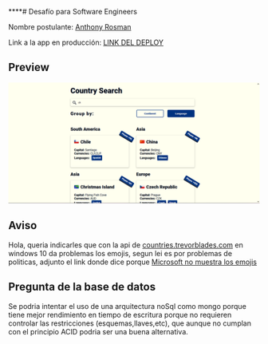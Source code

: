 \*\*\*\*# Desafío para Software Engineers

Nombre postulante: [Anthony Rosman](https://www.anthonyrosman.com/)

Link a la app en producción: [LINK DEL DEPLOY](https://kimche-anthonyrosman.netlify.app/)

## Preview

![image1](public/1.png)

## Aviso

Hola, queria indicarles que con la api de [countries.trevorblades.com](https://countries.trevorblades.com/) en windows 10 da problemas los emojis, segun lei es por problemas de politicas, adjunto el link donde dice porque
[Microsoft no muestra los emojis](https://answers.microsoft.com/en-us/windows/forum/all/flag-emoji/85b163bc-786a-4918-9042-763ccf4b6c05)

## Pregunta de la base de datos

Se podria intentar el uso de una arquitectura noSql como mongo porque tiene mejor rendimiento en tiempo de escritura porque no requieren controlar las restricciones (esquemas,llaves,etc), que aunque no cumplan con el principio ACID podria ser una buena alternativa.




